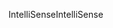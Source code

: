 <span data-ttu-id="be657-101">IntelliSense</span><span class="sxs-lookup"><span data-stu-id="be657-101">IntelliSense</span></span>